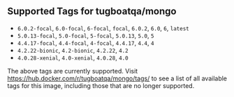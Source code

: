## Supported Tags for tugboatqa/mongo

* `6.0.2-focal`, `6.0-focal`, `6-focal`, `focal`, `6.0.2`, `6.0`, `6`, `latest`
* `5.0.13-focal`, `5.0-focal`, `5-focal`, `5.0.13`, `5.0`, `5`
* `4.4.17-focal`, `4.4-focal`, `4-focal`, `4.4.17`, `4.4`, `4`
* `4.2.22-bionic`, `4.2-bionic`, `4.2.22`, `4.2`
* `4.0.28-xenial`, `4.0-xenial`, `4.0.28`, `4.0`

The above tags are currently supported. Visit https://hub.docker.com/r/tugboatqa/mongo/tags/ to see a list of all available tags for this image, including those that are no longer supported.
